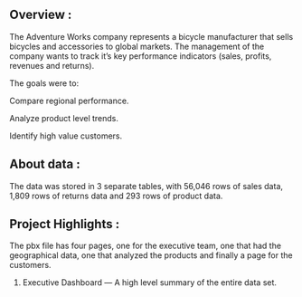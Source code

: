 ## **Overview :**

The Adventure Works company represents a bicycle manufacturer that sells bicycles and accessories to global markets.
The management of the company wants to track it’s key performance indicators (sales, profits, revenues and returns).

The goals were to:

Compare regional performance.

Analyze product level trends.

Identify high value customers.

## **About data :**

The data was stored in 3 separate tables, with 56,046 rows of sales data, 1,809 rows of returns data and 293 rows of product data.


## **Project Highlights :**

The pbx file has four pages, one for the executive team, one that had the geographical data, one that analyzed the products and finally a page for the customers.

1) Executive Dashboard — A high level summary of the entire data set.
